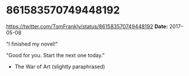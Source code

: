 # 861583570749448192
https://twitter.com/TomFrankly/status/861583570749448192
**Date:** 2017-05-08

"I finished my novel!"

"Good for you. Start the next one today."

- The War of Art (slightly paraphrased)
